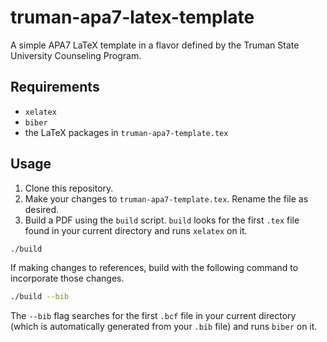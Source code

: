 # truman-apa7-latex-template

A simple APA7 LaTeX template in a flavor defined by the Truman State University Counseling Program.

## Requirements

* `xelatex`
* `biber`
* the LaTeX packages in `truman-apa7-template.tex`

## Usage

1. Clone this repository.
2. Make your changes to `truman-apa7-template.tex`. Rename the file as desired.
3. Build a PDF using the `build` script. `build` looks for the first `.tex` file
found in your current directory and runs `xelatex` on it.
  ```bash
  ./build
  ```
  If making changes to references, build with the following command to incorporate those changes.
  ```bash
  ./build --bib
  ```
  The `--bib` flag searches for the first `.bcf` file in your current directory (which is
  automatically generated from your `.bib` file) and runs `biber` on it.
